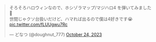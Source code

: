 <blockquote class="twitter-tweet"><p lang="ja" dir="ltr">そろそろハロウィンなので、ホシゾラマップ/マジハロ4 を弾いてみました🎃<br>世間じゃクソ台扱いだけど、ハマれば出るので僕は4好きです😭 <a href="https://t.co/fLUUgwu7Rc">pic.twitter.com/fLUUgwu7Rc</a></p>&mdash; どなつ (@doughnut_777) <a href="https://twitter.com/doughnut_777/status/1716813132969238863?ref_src=twsrc%5Etfw">October 24, 2023</a></blockquote> <script async src="https://platform.twitter.com/widgets.js" charset="utf-8"></script> 
